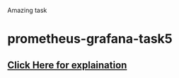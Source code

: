 Amazing task
# prometheus-grafana-task5
## [Click Here for explaination](https://mynk.home.blog/2020/06/27/monitoring-services-on-k8s-while-keeping-their-data-persistent/)
